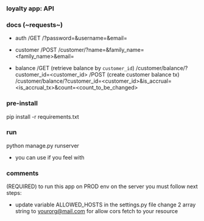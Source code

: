 ### loyalty app: API

### docs (~requests~)

- auth
/GET
<root>/?password=<password>&username=<username>&email=<email>

- customer
/POST
<root>/customer/?name=<name>&family_name=<family_name>&email=<email>

- balance
/GET
(retrieve balance by `customer_id`)
<root>/customer/balance/?customer_id=<customer_id>
/POST
(create customer balance tx)
<root>/customer/balance/?customer_id=<customer_id>&is_accrual=<is_accrual_tx>&count=<count_to_be_changed>

### pre-install
pip install -r requirements.txt

### run
python manage.py runserver

- you can use <options> if you feel with

### comments
(REQUIRED)
to run this app on PROD env on the server you must follow next steps:
- update variable ALLOWED_HOSTS in the settings.py file
  change 2 array string to <yourorg@mail.com> for allow cors fetch to your resource
